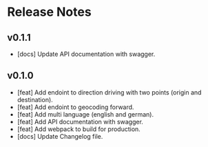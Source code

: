# Release Notes

## v0.1.1

- [docs] Update API documentation with swagger.

## v0.1.0

- [feat] Add endoint to direction driving with two points (origin and destination).
- [feat] Add endoint to geocoding forward.
- [feat] Add multi language (english and german).
- [feat] Add API documentation with swagger.
- [feat] Add webpack to build for production.
- [docs] Update Changelog file.
